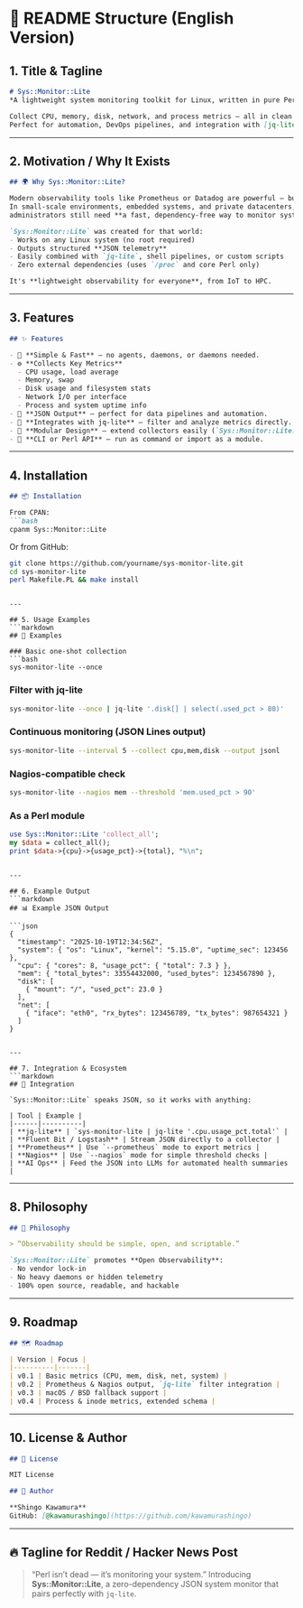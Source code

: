 
# 📘 README Structure (English Version)

## 1. Title & Tagline

```markdown
# Sys::Monitor::Lite
*A lightweight system monitoring toolkit for Linux, written in pure Perl.*

Collect CPU, memory, disk, network, and process metrics — all in clean JSON.  
Perfect for automation, DevOps pipelines, and integration with [jq-lite](https://metacpan.org/pod/JQ::Lite).
```

---

## 2. Motivation / Why It Exists

```markdown
## 🌍 Why Sys::Monitor::Lite?

Modern observability tools like Prometheus or Datadog are powerful — but heavy.  
In small-scale environments, embedded systems, and private datacenters,  
administrators still need **a fast, dependency-free way to monitor system health**.

`Sys::Monitor::Lite` was created for that world:
- Works on any Linux system (no root required)
- Outputs structured **JSON telemetry**
- Easily combined with `jq-lite`, shell pipelines, or custom scripts
- Zero external dependencies (uses `/proc` and core Perl only)

It's **lightweight observability for everyone**, from IoT to HPC.
```

---

## 3. Features

```markdown
## ✨ Features

- 🧠 **Simple & Fast** — no agents, daemons, or daemons needed.
- ⚙️ **Collects Key Metrics**
  - CPU usage, load average
  - Memory, swap
  - Disk usage and filesystem stats
  - Network I/O per interface
  - Process and system uptime info
- 🧾 **JSON Output** — perfect for data pipelines and automation.
- 🧩 **Integrates with jq-lite** — filter and analyze metrics directly.
- 🧱 **Modular Design** — extend collectors easily (`Sys::Monitor::Lite::Collector::*`).
- 🧰 **CLI or Perl API** — run as command or import as a module.
```

---

## 4. Installation

````markdown
## 📦 Installation

From CPAN:
```bash
cpanm Sys::Monitor::Lite
````

Or from GitHub:

```bash
git clone https://github.com/yourname/sys-monitor-lite.git
cd sys-monitor-lite
perl Makefile.PL && make install
```

````

---

## 5. Usage Examples
```markdown
## 🚀 Examples

### Basic one-shot collection
```bash
sys-monitor-lite --once
````

### Filter with jq-lite

```bash
sys-monitor-lite --once | jq-lite '.disk[] | select(.used_pct > 80)'
```

### Continuous monitoring (JSON Lines output)

```bash
sys-monitor-lite --interval 5 --collect cpu,mem,disk --output jsonl
```

### Nagios-compatible check

```bash
sys-monitor-lite --nagios mem --threshold 'mem.used_pct > 90'
```

### As a Perl module

```perl
use Sys::Monitor::Lite 'collect_all';
my $data = collect_all();
print $data->{cpu}->{usage_pct}->{total}, "%\n";
```

````

---

## 6. Example Output
```markdown
## 📊 Example JSON Output

```json
{
  "timestamp": "2025-10-19T12:34:56Z",
  "system": { "os": "Linux", "kernel": "5.15.0", "uptime_sec": 123456 },
  "cpu": { "cores": 8, "usage_pct": { "total": 7.3 } },
  "mem": { "total_bytes": 33554432000, "used_bytes": 1234567890 },
  "disk": [
    { "mount": "/", "used_pct": 23.0 }
  ],
  "net": [
    { "iface": "eth0", "rx_bytes": 123456789, "tx_bytes": 987654321 }
  ]
}
````

````

---

## 7. Integration & Ecosystem
```markdown
## 🔗 Integration

`Sys::Monitor::Lite` speaks JSON, so it works with anything:

| Tool | Example |
|------|----------|
| **jq-lite** | `sys-monitor-lite | jq-lite '.cpu.usage_pct.total'` |
| **Fluent Bit / Logstash** | Stream JSON directly to a collector |
| **Prometheus** | Use `--prometheus` mode to export metrics |
| **Nagios** | Use `--nagios` mode for simple threshold checks |
| **AI Ops** | Feed the JSON into LLMs for automated health summaries |

````

---

## 8. Philosophy

```markdown
## 🧭 Philosophy

> “Observability should be simple, open, and scriptable.”

`Sys::Monitor::Lite` promotes **Open Observability**:
- No vendor lock-in
- No heavy daemons or hidden telemetry
- 100% open source, readable, and hackable
```

---

## 9. Roadmap

```markdown
## 🗺️ Roadmap

| Version | Focus |
|----------|-------|
| v0.1 | Basic metrics (CPU, mem, disk, net, system) |
| v0.2 | Prometheus & Nagios output, `jq-lite` filter integration |
| v0.3 | macOS / BSD fallback support |
| v0.4 | Process & inode metrics, extended schema |
```

---

## 10. License & Author

```markdown
## 📄 License

MIT License

## 👤 Author

**Shingo Kawamura**  
GitHub: [@kawamurashingo](https://github.com/kawamurashingo)
```

---

## 🔥 Tagline for Reddit / Hacker News Post

> “Perl isn’t dead — it’s monitoring your system.”
> Introducing **Sys::Monitor::Lite**, a zero-dependency JSON system monitor that pairs perfectly with `jq-lite`.

